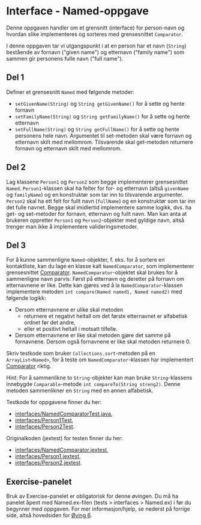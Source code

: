 # Interface - Named-oppgave

Denne oppgaven handler om et grensnitt (interface) for person-navn og hvordan slike implementeres og sorteres med grensesnittet `Comparator`.

I denne oppgaven tar vi utgangspunkt i at en person har et navn (`String`) bestående av fornavn ("given name") og etternavn ("family name") som sammen gir personens fulle navn ("full name").

## Del 1

Definer et grensesnitt `Named` med følgende metoder:

- `setGivenName(String)` og `String getGivenName()` for å sette og hente fornavn
- `setFamilyName(String)` og `String getFamilyName()` for å sette og hente etternavn
- `setFullName(String)` og `String getFullName()` for å sette og hente personens hele navn. Argumentet til set-metoden skal være fornavn og etternavn skilt med mellomrom. Tilsvarende skal get-metoden returnere fornavn og etternavn skilt med mellomrom.

## Del 2

Lag klassene `Person1` og `Person2` som begge implementerer grensesnittet `Named`. `Person1`-klassen skal ha felter for for- og etternavn (altså `givenName` og `familyName`) og en konstruktør som tar inn to tilsvarende argumenter. `Person2` skal ha ett felt for fullt navn (`fullName`) og en konstruktør som tar inn det fulle navnet. Begge skal imidlertid implementere samme logikk, dvs. ha get- og set-metoder for fornavn, etternavn og fullt navn. Man kan anta at brukeren oppretter `Person1` og `Person2`-objekter med gyldige navn, altså trenger man ikke å implementere valideringsmetoder.

## Del 3

For å kunne sammenligne `Named`-objekter, f. eks. for å sortere en kontaktliste, kan du lage en klasse kalt `NamedComparator`, som implementerer grensesnittet [Comparator](https://www.ntnu.no/wiki/display/tdt4100/Sortering+med+Comparable+og+Comparator). `NamedComparator`-objektet skal brukes for å sammenligne navn parvis: Først på etternavn og deretter på fornavn om etternavnene er like. Dette kan gjøres ved å la `NamedComparator`-klassen implementere metoden `int compare(Named named1, Named named2)` med følgende logikk:

- Dersom etternavnene er ulike skal metoden
    - returnere et negativt heltall om det første etternavnet er alfabetisk ordnet før det andre,
    - eller et positivt heltall i motsatt tilfelle.
- Dersom etternavnene er like skal metoden gjøre det samme på fornavnene. Dersom også fornavnene er like skal metoden returnere 0.

Skriv testkode som bruker `Collections.sort`-metoden på en `ArrayList<Named>`, for å teste om `NamedComparator`-klassen har implementert [Comparator](https://www.ntnu.no/wiki/display/tdt4100/Sortering+med+Comparable+og+Comparator) riktig.

Hint: For å sammenlikne to `String`-objekter kan man bruke `String`-klassens innebygde `Comparable`-metode `int compareTo(String streng2)`. Denne metoden sammenlikner en `String` med en annen alfabetisk.

Testkode for oppgavene finner du her:
- [interfaces/NamedComparatorTest.java](../../tests/interfaces/NamedComparatorTest.java),
- [interfaces/Person1Test](../../tests/interfaces/Person1Test.java),
- [interfaces/Person2Test](../../tests/interfaces/Person2Test.java).

Originalkoden (jextest) for testen finner du her:
- [interfaces/NamedComparator.jextest](../../tests/interfaces/NamedComparator.jextest),
- [interfaces/Person1.jextest](../../tests/interfaces/Person1.jextest),
- [interfaces/Person2.jextest](../../tests/interfaces/Person2.jextest).

## Exercise-panelet

Bruk av Exercise-panelet er obligatorisk for denne øvingen. Du må ha panelet åpent med Named.ex-filen (tests > interfaces > Named.ex) i før du begynner med oppgaven. For mer informasjon/hjelp, se nederst på forrige side, altså hovedsiden for [Øving 6](./README.md).
